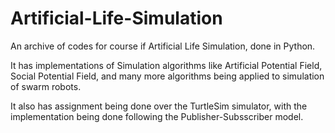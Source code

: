 # Artificial-Life-Simulation
An archive of codes for course if Artificial Life Simulation, done in Python.

It has implementations of Simulation algorithms like Artificial Potential Field,
Social Potential Field, and many more algorithms being applied to simulation
of swarm robots.

It also has assignment being done over the TurtleSim simulator, with the
implementation being done following the Publisher-Subsscriber model.
